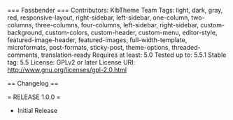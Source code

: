=== Fassbender ===
Contributors: KlbTheme Team
Tags: light, dark, gray, red, responsive-layout, right-sidebar, left-sidebar, one-column, two-columns, three-columns, four-columns, left-sidebar, right-sidebar, custom-background, custom-colors, custom-header, custom-menu, editor-style, featured-image-header, featured-images, full-width-template, microformats, post-formats, sticky-post, theme-options, threaded-comments, translation-ready
Requires at least: 5.0
Tested up to: 5.5.1
Stable tag: 5.5
License: GPLv2 or later
License URI: http://www.gnu.org/licenses/gpl-2.0.html

== Changelog ==

= RELEASE 1.0.0 =
* Initial Release